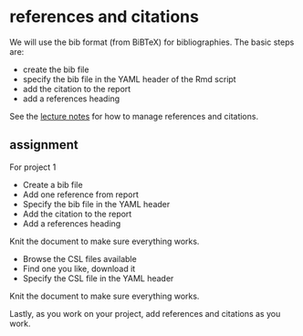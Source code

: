 
# references and citations

We will use the bib format (from BiBTeX) for bibliographies. The basic
steps are:

  - create the bib file  
  - specify the bib file in the YAML header of the Rmd script
  - add the citation to the report  
  - add a references heading

See the [lecture notes](cm5011_references.pdf) for how to manage
references and citations.

## assignment

For project 1

  - Create a bib file  
  - Add one reference from report
  - Specify the bib file in the YAML header
  - Add the citation to the report  
  - Add a references heading

Knit the document to make sure everything works.

  - Browse the CSL files available
  - Find one you like, download it
  - Specify the CSL file in the YAML header

Knit the document to make sure everything works.

Lastly, as you work on your project, add references and citations as you
work.
